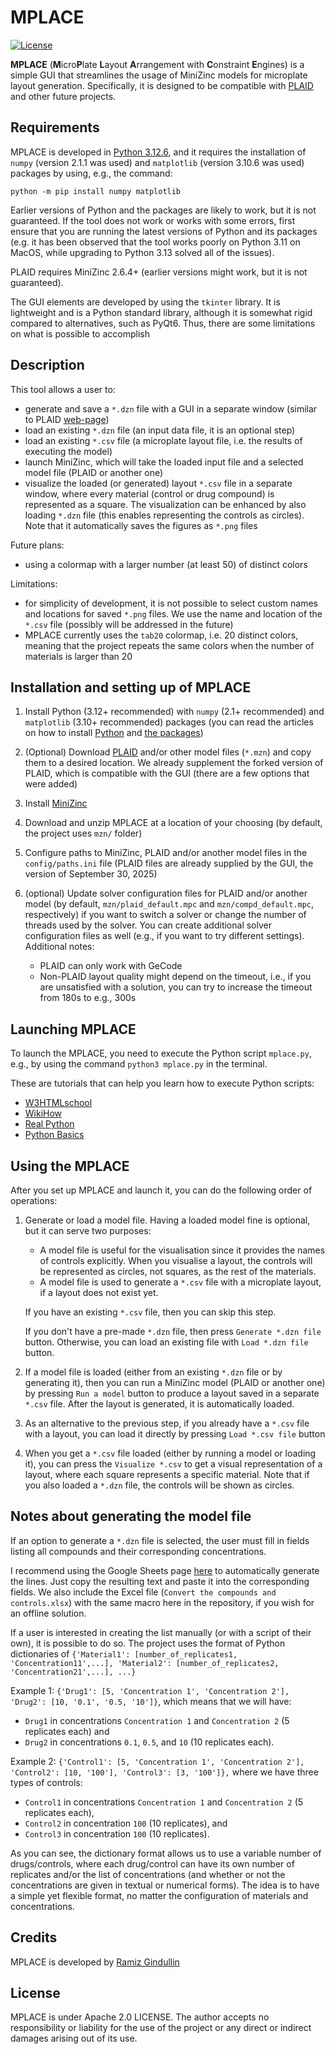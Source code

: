 # MPLACE
[![License](https://img.shields.io/badge/License-Apache%202.0-blue.svg)](https://opensource.org/licenses/Apache-2.0)

**MPLACE** (**M**icro**P**late **L**ayout **A**rrangement with **C**onstraint **E**ngines) is a simple GUI that streamlines the usage of MiniZinc models for microplate layout generation. Specifically, it is designed to be compatible with [PLAID](https://github.com/pharmbio/plaid) and other future projects.


## Requirements

MPLACE is developed in [Python 3.12.6](https://www.python.org/), and it requires the installation of `numpy` (version 2.1.1 was used) and `matplotlib` (version 3.10.6 was used) packages by using, e.g., the command:
```
python -m pip install numpy matplotlib
```

Earlier versions of Python and the packages are likely to work, but it is not guaranteed. If the tool does not work or works with some errors, first ensure that you are running the latest versions of Python and its packages (e.g. it has been observed that the tool works poorly on Python 3.11 on MacOS, while upgrading to Python 3.13 solved all of the issues).

PLAID requires MiniZinc 2.6.4+ (earlier versions might work, but it is not guaranteed).

The GUI elements are developed by using the `tkinter` library. It is lightweight and is a Python standard library, although it is somewhat rigid compared to alternatives, such as PyQt6. Thus, there are some limitations on what is possible to accomplish

## Description

This tool allows a user to:

  - generate and save a `*.dzn` file with a GUI in a separate window (similar to PLAID [web-page](https://plaid.pharmb.io/))
  - load an existing `*.dzn` file (an input data file, it is an optional step)
  - load an existing `*.csv` file (a microplate layout file, i.e. the results of executing the model)
  - launch MiniZinc, which will take the loaded input file and a selected model file (PLAID or another one)
  - visualize the loaded (or generated) layout `*.csv` file in a separate window, where every material (control or drug compound) is represented as a square. The visualization can be enhanced by also loading `*.dzn` file (this enables representing the controls as circles). Note that it automatically saves the figures as `*.png` files

Future plans:

  - using a colormap with a larger number (at least 50) of distinct colors

Limitations:
  - for simplicity of development, it is not possible to select custom names and locations for saved `*.png` files. We use the name and location of the `*.csv` file (possibly will be addressed in the future)
  - MPLACE currently uses the `tab20` colormap, i.e. 20 distinct colors, meaning that the project repeats the same colors when the number of materials is larger than 20


## Installation and setting up of MPLACE

  1. Install Python (3.12+ recommended) with `numpy` (2.1+ recommended) and `matplotlib` (3.10+ recommended) packages (you can read the articles on how to install [Python](https://www.wikihow.com/Install-Python) and [the packages](https://packaging.python.org/en/latest/tutorials/installing-packages/))
  2. (Optional) Download [PLAID](https://github.com/pharmbio/plaid) and/or other model files (`*.mzn`) and copy them to a desired location. We already supplement the forked version of PLAID, which is compatible with the GUI (there are a few options that were added)
  3. Install [MiniZinc](https://www.minizinc.org/)
  4. Download and unzip MPLACE at a location of your choosing (by default, the project uses `mzn/` folder)
  5. Configure paths to MiniZinc, PLAID and/or another model files in the `config/paths.ini` file (PLAID files are already supplied by the GUI, the version of September 30, 2025)
  6. (optional) Update solver configuration files for PLAID and/or another model (by default, `mzn/plaid_default.mpc` and `mzn/compd_default.mpc`, respectively) if you want to switch a solver or change the number of threads used by the solver. You can create additional solver configuration files as well (e.g., if you want to try different settings). Additional notes:
     
       - PLAID can only work with GeCode
       - Non-PLAID layout quality might depend on the timeout, i.e., if you are unsatisfied with a solution, you can try to increase the timeout from 180s to e.g., 300s

## Launching MPLACE

To launch the MPLACE, you need to execute the Python script `mplace.py`, e.g., by using the command `python3 mplace.py` in the terminal.

These are tutorials that can help you learn how to execute Python scripts:

  - [W3HTMLschool](https://w3htmlschool.com/howto/how-to-run-a-python-script-a-beginners-guide/)
  - [WikiHow](https://www.wikihow.com/Use-Windows-Command-Prompt-to-Run-a-Python-File)
  - [Real Python](https://realpython.com/run-python-scripts/)
  - [Python Basics](https://pythonbasics.org/execute-python-scripts/)

## Using the MPLACE

After you set up MPLACE and launch it, you can do the following order of operations:

  1. Generate or load a model file. Having a loaded model fine is optional, but it can serve two purposes:

      - A model file is useful for the visualisation since it provides the names of controls explicitly. When you visualise a layout, the controls will be represented as circles, not squares, as the rest of the materials.
      - A model file is used to generate a `*.csv` file with a microplate layout, if a layout does not exist yet.
  
      If you have an existing `*.csv` file, then you can skip this step.
  
      If you don't have a pre-made `*.dzn` file, then press `Generate *.dzn file` button. Otherwise, you can load an existing file with `Load *.dzn file` button.
  
  2. If a model file is loaded (either from an existing `*.dzn` file or by generating it), then you can run a MiniZinc model (PLAID or another one) by pressing `Run a model` button to produce a layout saved in a separate `*.csv` file. After the layout is generated, it is automatically loaded.
     
  3. As an alternative to the previous step, if you already have a `*.csv` file with a layout, you can load it directly by pressing `Load *.csv file` button
     
  4. When you get a `*.csv` file loaded (either by running a model or loading it), you can press the `Visualize *.csv` to get a visual representation of a layout, where each square represents a specific material. Note that if you also loaded a `*.dzn` file, the controls will be shown as circles.


## Notes about generating the model file

If an option to generate a `*.dzn` file is selected, the user must fill in fields listing all compounds and their corresponding concentrations.

I recommend using the Google Sheets page [here](https://docs.google.com/spreadsheets/d/1POLf0_XsRGgFjiWLKvvFxO5cGRLwQZ6w1bvRX51-Rf0/edit?usp=sharing) to automatically generate the lines. Just copy the resulting text and paste it into the corresponding fields. We also include the Excel file (`Convert the compounds and controls.xlsx`) with the same macro here in the repository, if you wish for an offline solution.

If a user is interested in creating the list manually (or with a script of their own), it is possible to do so. The project uses the format of Python dictionaries of `{'Material1': [number_of_replicates1, 'Concentration11',...], 'Material2': [number_of_replicates2, 'Concentration21',...], ...}`

Example 1: `{'Drug1': [5, 'Concentration 1', 'Concentration 2'], 'Drug2': [10, '0.1', '0.5, '10']}`, which means that we will have:
  - `Drug1` in concentrations `Concentration 1` and `Concentration 2` (5 replicates each) and
  - `Drug2` in concentrations `0.1`, `0.5`, and `10` (10 replicates each).

Example 2: `{'Control1': [5, 'Concentration 1', 'Concentration 2'], 'Control2': [10, '100'], 'Control3': [3, '100']},` where we have three types of controls:
  - `Control1` in concentrations `Concentration 1` and `Concentration 2` (5 replicates each),
  - `Control2` in concentration `100` (10 replicates), and
  - `Control3` in concentration `100` (10 replicates).

As you can see, the dictionary format allows us to use a variable number of drugs/controls, where each drug/control can have its own number of replicates and/or the list of concentrations (and whether or not the concentrations are given in textual or numerical forms). The idea is to have a simple yet flexible format, no matter the configuration of materials and concentrations.

## Credits

MPLACE is developed by [Ramiz Gindullin](https://orcid.org/0000-0003-4947-9641)

## License
MPLACE is under Apache 2.0 LICENSE. The author accepts no responsibility or liability for the use of the project or any direct or indirect damages arising out of its use.
